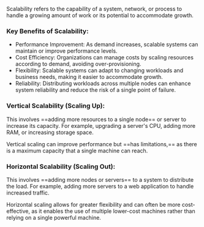 Scalability refers to the capability of a system, network, or process to handle a growing amount of work or its potential to accommodate growth.

### Key Benefits of Scalability:

- Performance Improvement: As demand increases, scalable systems can maintain or improve performance levels.
- Cost Efficiency: Organizations can manage costs by scaling resources according to demand, avoiding over-provisioning.
- Flexibility: Scalable systems can adapt to changing workloads and business needs, making it easier to accommodate growth.
- Reliability: Distributing workloads across multiple nodes can enhance system reliability and reduce the risk of a single point of failure.

### Vertical Scalability (Scaling Up):

This involves ==adding more resources to a single node== or server to increase its capacity. For example, upgrading a server's CPU, adding more RAM, or increasing storage space. 

Vertical scaling can improve performance but ==has limitations,== as there is a maximum capacity that a single machine can reach.

### Horizontal Scalability (Scaling Out):

This involves ==adding more nodes or servers== to a system to distribute the load. For example, adding more servers to a web application to handle increased traffic. 

Horizontal scaling allows for greater flexibility and can often be more cost-effective, as it enables the use of multiple lower-cost machines rather than relying on a single powerful machine.

